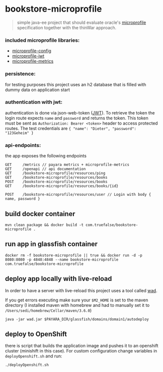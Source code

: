 # bookstore-microprofile
> simple java-ee project that should evaluate oracle's [microprofile](https://microprofile.io/) specification together with the thinWar approach.

### included microprofile libraries:
* [microprofile-config](https://microprofile.io/project/eclipse/microprofile-config)
* [microprofile-jwt](https://microprofile.io/project/eclipse/microprofile-jwt-auth)
* [microprofile-metrics](https://microprofile.io/project/eclipse/microprofile-metrics)

### persistence:
for testing purposes this project uses an h2 database that is filled with dummy data on application start

### authentication with jwt:
authentication is done via json-web-token ([JWT](https://jwt.io)). To retrieve the token the login route 
expects `name` and `password` and returns the token. This token must be sent as `Authorization: Bearer <token>`
header to access protected routes. The test credentials are `{ "name": "Dieter", "password": "123Geheim" }`

### api-endpoints:
the app exposes the following endpoints
```
GET     /metrics // payara metrics + microprofile-metrics
GET     /openapi // api documentation
GET     /bookstore-microprofile/resources/ping
GET     /bookstore-microprofile/resources/books
POST    /bookstore-microprofile/resources/books
GET     /bookstore-microprofile/resources/books/{id}

POST    /bookstore-microprofile/resources/user // Login with body { name, password }
```

## build docker container
```
mvn clean package && docker build -t com.truefalse/bookstore-microprofile .
```

## run app in glassfish container
```
docker rm -f bookstore-microprofile || true && docker run -d -p 8080:8080 -p 4848:4848 --name bookstore-microprofile com.truefalse/bookstore-microprofile 
```

## deploy app locally with live-reload
In order to have a server with live-reload this project uses a tool called [wad](https://github.com/AdamBien/wad).

If you get errors executing make sure your `$M2_HOME` is set to the maven directory (I installed maven with homebrew and had to manually set it to `/Users/sedi/homebrew/Cellar/maven/3.6.0`)

```
java -jar wad.jar $PAYARA_DIR/glassfish/domains/domain1/autodeploy
```

## deploy to OpenShift
there is script that builds the application image and pushes it to an openshift cluster (minishift in this case). For custom configuration change variables in `deployOpenshift.sh` and run:
```
./deployOpenshift.sh
```